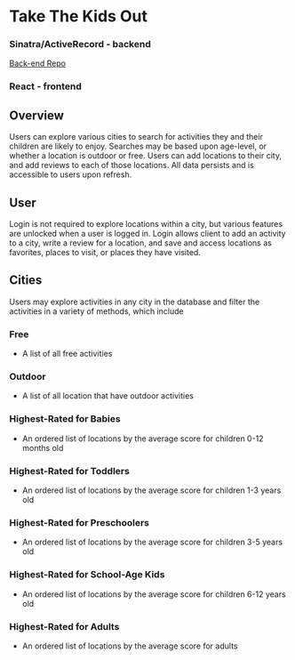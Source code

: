 # Take The Kids Out

### Sinatra/ActiveRecord - backend 

<a href='https://github.com/ctninman/phase-3-sinatra-react-project'>Back-end Repo</a>

### React - frontend

## Overview

Users can explore various cities to search for activities they and their children are likely to enjoy. Searches may be based upon age-level, or whether a location is outdoor or free. Users can add locations to their city, and add reviews to each of those locations. All data persists and is accessible to users upon refresh. 

## User

Login is not required to explore locations within a city, but various features are unlocked when a user is logged in. Login allows client to add an activity to a city, write a review for a location, and save and access locations as favorites, places to visit, or places they have visited. 

## Cities

Users may explore activities in any city in the database and filter the activities in a variety of methods, which include

### Free

- A list of all free activities

### Outdoor

- A list of all location that have outdoor activities

### Highest-Rated for Babies

- An ordered list of locations by the average score for children 0-12 months old

### Highest-Rated for Toddlers

- An ordered list of locations by the average score for children 1-3 years old

### Highest-Rated for Preschoolers

- An ordered list of locations by the average score for children 3-5 years old

### Highest-Rated for School-Age Kids

- An ordered list of locations by the average score for children 6-12 years old

### Highest-Rated for Adults

- An ordered list of locations by the average score for adults


  